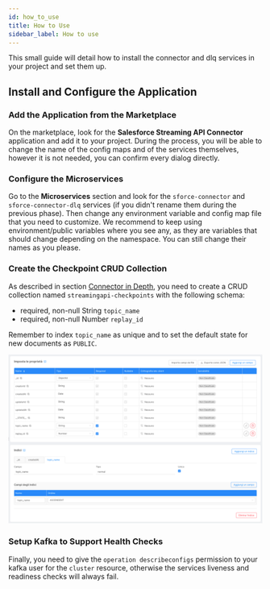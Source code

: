 ```yaml
---
id: how_to_use
title: How to Use
sidebar_label: How to use
---
```

This small guide will detail how to install the connector and dlq services in your project and set them up.

## Install and Configure the Application

### Add the Application from the Marketplace

On the marketplace, look for the **Salesforce Streaming API Connector** application and add it to your project.
During the process, you will be able to change the name of the config maps and of the services themselves,
however it is not needed, you can confirm every dialog directly.

### Configure the Microservices

Go to the **Microservices** section and look for the `sforce-connector` and `sforce-connector-dlq` services
(if you didn't rename them during the previous phase). Then change any environment variable and config map file that 
you need to customize. We recommend to keep using environment/public variables where you see any, as they are 
variables that should change depending on the namespace. You can still change their names as you please.

### Create the Checkpoint CRUD Collection

As described in section [Connector in Depth](./connector_in_depth.md), you need to create a CRUD collection named
`streamingapi-checkpoints` with the following schema:
- required, non-null String `topic_name`
- required, non-null Number `replay_id`

Remember to index `topic_name` as unique and to set the default state for new documents as `PUBLIC`.

![streamingapi-checkpoints collection](./img/streamingapi-checkpoints.png)

### Setup Kafka to Support Health Checks

Finally, you need to give the `operation describeconfigs` permission to your kafka user for the `cluster`
resource, otherwise the services liveness and readiness checks will always fail.
